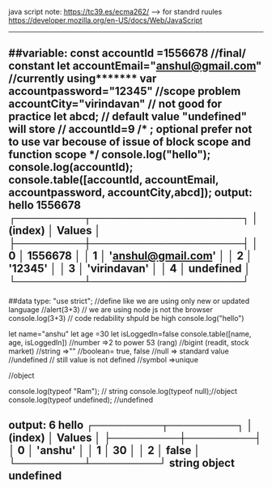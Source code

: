 java script note:
https://tc39.es/ecma262/   --> for standrd ruules
https://developer.mozilla.org/en-US/docs/Web/JavaScript

-----------------------------------------------------------------
##variable:
const accountId =1556678 //final/ constant 
let accountEmail="anshul@gmail.com" //currently using*******
var accountpassword="12345" //scope problem
accountCity="virindavan" // not good for practice
let abcd; // default value "undefined" will store
// accountId=9
/*
; optional
prefer not to use var becouse of issue of block scope and function scope
*/
console.log("hello");
console.log(accountId);
console.table([accountId, accountEmail, accountpassword, accountCity,abcd]);
output:
hello
1556678
┌─────────┬────────────────────┐
│ (index) │       Values       │
├─────────┼────────────────────┤
│    0    │      1556678       │
│    1    │ 'anshul@gmail.com' │
│    2    │      '12345'       │
│    3    │    'virindavan'    │
│    4    │     undefined      │
└─────────┴────────────────────┘
-------------------------------------------------------------------
##data type:
"use strict"; //define like we are using only new or updated language 
//alert(3+3) // we are using node js not the browser
console.log(3+3) // code redability shpuld be high
console.log("hello")

let name="anshu"
let age =30
let isLoggedIn=false
console.table([name, age, isLoggedIn])
//number =>2 to power 53 (rang) 
//bigint (readit, stock market)
//string =>""
//boolean= true, false
//null => standard value
//undefined // still value is not defined
//symbol =>unique

//object

console.log(typeof "Ram"); // string
console.log(typeof null);//object
console.log(typeof undefined); //undefined

output:
6
hello
┌─────────┬─────────┐
│ (index) │ Values  │
├─────────┼─────────┤
│    0    │ 'anshu' │
│    1    │   30    │
│    2    │  false  │
└─────────┴─────────┘
string
object
undefined
-----------------------------------------------------------------
